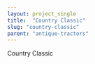```yaml
---
layout: project_single
title:  "Country Classic"
slug: "country-classic"
parent: "antique-tractors"
---
```

Country Classic